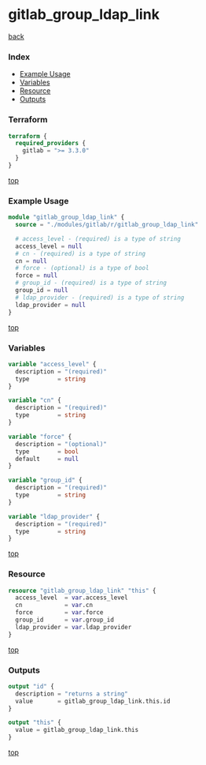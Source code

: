 # gitlab_group_ldap_link

[back](../gitlab.md)

### Index

- [Example Usage](#example-usage)
- [Variables](#variables)
- [Resource](#resource)
- [Outputs](#outputs)

### Terraform

```terraform
terraform {
  required_providers {
    gitlab = ">= 3.3.0"
  }
}
```

[top](#index)

### Example Usage

```terraform
module "gitlab_group_ldap_link" {
  source = "./modules/gitlab/r/gitlab_group_ldap_link"

  # access_level - (required) is a type of string
  access_level = null
  # cn - (required) is a type of string
  cn = null
  # force - (optional) is a type of bool
  force = null
  # group_id - (required) is a type of string
  group_id = null
  # ldap_provider - (required) is a type of string
  ldap_provider = null
}
```

[top](#index)

### Variables

```terraform
variable "access_level" {
  description = "(required)"
  type        = string
}

variable "cn" {
  description = "(required)"
  type        = string
}

variable "force" {
  description = "(optional)"
  type        = bool
  default     = null
}

variable "group_id" {
  description = "(required)"
  type        = string
}

variable "ldap_provider" {
  description = "(required)"
  type        = string
}
```

[top](#index)

### Resource

```terraform
resource "gitlab_group_ldap_link" "this" {
  access_level  = var.access_level
  cn            = var.cn
  force         = var.force
  group_id      = var.group_id
  ldap_provider = var.ldap_provider
}
```

[top](#index)

### Outputs

```terraform
output "id" {
  description = "returns a string"
  value       = gitlab_group_ldap_link.this.id
}

output "this" {
  value = gitlab_group_ldap_link.this
}
```

[top](#index)